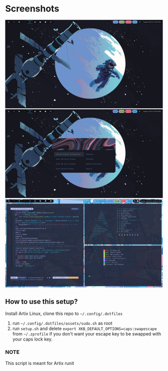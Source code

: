 # Screenshots
![rice1](https://raw.githubusercontent.com/Shinyzenith/.dotfiles/master/assets/1.png)
![rice2](https://raw.githubusercontent.com/Shinyzenith/.dotfiles/master/assets/2.png)
![rice3](https://raw.githubusercontent.com/Shinyzenith/.dotfiles/master/assets/3.png)

## How to use this setup?
Install Artix Linux, clone this repo to `~/.config/.dotfiles` 
1) run `~/.config/.dotfiles/assets/sudo.sh` as root 
2) run `setup.sh` and delete `export XKB_DEFAULT_OPTIONS=caps:swapescape` from `~/.zprofile` if you don't want your escape key to be swapped with your caps lock key.

### NOTE
This script is meant for Artix runit

